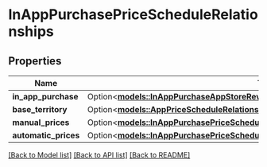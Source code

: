 # InAppPurchasePriceScheduleRelationships

## Properties

Name | Type | Description | Notes
------------ | ------------- | ------------- | -------------
**in_app_purchase** | Option<[**models::InAppPurchaseAppStoreReviewScreenshotRelationshipsInAppPurchaseV2**](InAppPurchaseAppStoreReviewScreenshot_relationships_inAppPurchaseV2.md)> |  | [optional]
**base_territory** | Option<[**models::AppPriceScheduleRelationshipsBaseTerritory**](AppPriceSchedule_relationships_baseTerritory.md)> |  | [optional]
**manual_prices** | Option<[**models::InAppPurchasePriceScheduleRelationshipsManualPrices**](InAppPurchasePriceSchedule_relationships_manualPrices.md)> |  | [optional]
**automatic_prices** | Option<[**models::InAppPurchasePriceScheduleRelationshipsManualPrices**](InAppPurchasePriceSchedule_relationships_manualPrices.md)> |  | [optional]

[[Back to Model list]](../README.md#documentation-for-models) [[Back to API list]](../README.md#documentation-for-api-endpoints) [[Back to README]](../README.md)



